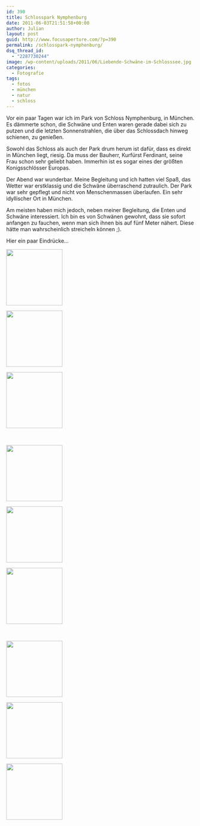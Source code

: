 ```yaml
---
id: 390
title: Schlosspark Nymphenburg
date: 2011-06-03T21:51:58+00:00
author: Julian
layout: post
guid: http://www.focusaperture.com/?p=390
permalink: /schlosspark-nymphenburg/
dsq_thread_id:
  - "2287730244"
image: /wp-content/uploads/2011/06/Liebende-Schwäne-im-Schlosssee.jpg
categories:
  - Fotografie
tags:
  - fotos
  - münchen
  - natur
  - schloss
---
```

Vor ein paar Tagen war ich im Park von Schloss Nymphenburg, in München. Es dämmerte schon, die Schwäne und Enten waren gerade dabei sich zu putzen und die letzten Sonnenstrahlen, die über das Schlossdach hinweg schienen, zu genießen.

Sowohl das Schloss als auch der Park drum herum ist dafür, dass es direkt in München liegt, riesig. Da muss der Bauherr, Kurfürst Ferdinant, seine Frau schon sehr geliebt haben. Immerhin ist es sogar eines der größten Konigsschlösser Europas.

Der Abend war wunderbar. Meine Begleitung und ich hatten viel Spaß, das Wetter war erstklassig und die Schwäne überraschend zutraulich. Der Park war sehr gepflegt und nicht von Menschenmassen überlaufen. Ein sehr idyllischer Ort in München.

Am meisten haben mich jedoch, neben meiner Begleitung, die Enten und Schwäne interessiert. Ich bin es von Schwänen gewohnt, dass sie sofort anfangen zu fauchen, wenn man sich ihnen bis auf fünf Meter nähert. Diese hätte man wahrscheinlich streicheln können ;).

Hier ein paar Eindrücke&#8230;

  


<div class='gallery'>
  <dl class='gallery-item'>
    <dt class='gallery-icon landscape'>
      <a href='https://i0.wp.com/focusaperture.com/wp-content/uploads/2011/06/Kanadagans-vor-Schloss-Nymphenburg.jpg'><img width="150" height="150" src="https://i0.wp.com/focusaperture.com/wp-content/uploads/2011/06/Kanadagans-vor-Schloss-Nymphenburg.jpg?resize=150%2C150" class="attachment-thumbnail size-thumbnail" alt="" srcset="https://i0.wp.com/focusaperture.com/wp-content/uploads/2011/06/Kanadagans-vor-Schloss-Nymphenburg.jpg?resize=150%2C150 150w, https://i0.wp.com/focusaperture.com/wp-content/uploads/2011/06/Kanadagans-vor-Schloss-Nymphenburg.jpg?zoom=2&resize=150%2C150 300w, https://i0.wp.com/focusaperture.com/wp-content/uploads/2011/06/Kanadagans-vor-Schloss-Nymphenburg.jpg?zoom=3&resize=150%2C150 450w" sizes="(max-width: 150px) 100vw, 150px" data-recalc-dims="1" /></a>
    </dt>
  </dl>
  
  <dl class='gallery-item'>
    <dt class='gallery-icon landscape'>
      <a href='https://i1.wp.com/focusaperture.com/wp-content/uploads/2011/06/Meine-Begleitung-Nicole.jpg'><img width="150" height="150" src="https://i1.wp.com/focusaperture.com/wp-content/uploads/2011/06/Meine-Begleitung-Nicole.jpg?resize=150%2C150" class="attachment-thumbnail size-thumbnail" alt="" srcset="https://i1.wp.com/focusaperture.com/wp-content/uploads/2011/06/Meine-Begleitung-Nicole.jpg?resize=150%2C150 150w, https://i1.wp.com/focusaperture.com/wp-content/uploads/2011/06/Meine-Begleitung-Nicole.jpg?zoom=2&resize=150%2C150 300w, https://i1.wp.com/focusaperture.com/wp-content/uploads/2011/06/Meine-Begleitung-Nicole.jpg?zoom=3&resize=150%2C150 450w" sizes="(max-width: 150px) 100vw, 150px" data-recalc-dims="1" /></a>
    </dt>
  </dl>
  
  <dl class='gallery-item'>
    <dt class='gallery-icon portrait'>
      <a href='https://i2.wp.com/focusaperture.com/wp-content/uploads/2011/06/Schwarn-beim-Putzen.jpg'><img width="150" height="150" src="https://i2.wp.com/focusaperture.com/wp-content/uploads/2011/06/Schwarn-beim-Putzen.jpg?resize=150%2C150" class="attachment-thumbnail size-thumbnail" alt="" srcset="https://i2.wp.com/focusaperture.com/wp-content/uploads/2011/06/Schwarn-beim-Putzen.jpg?resize=150%2C150 150w, https://i2.wp.com/focusaperture.com/wp-content/uploads/2011/06/Schwarn-beim-Putzen.jpg?zoom=2&resize=150%2C150 300w, https://i2.wp.com/focusaperture.com/wp-content/uploads/2011/06/Schwarn-beim-Putzen.jpg?zoom=3&resize=150%2C150 450w" sizes="(max-width: 150px) 100vw, 150px" data-recalc-dims="1" /></a>
    </dt>
  </dl>
  
  <br style="clear: both" />
  
  <dl class='gallery-item'>
    <dt class='gallery-icon portrait'>
      <a href='https://i2.wp.com/focusaperture.com/wp-content/uploads/2011/06/Supermodel-schaut-immer-in-die-Kamera.jpg'><img width="150" height="150" src="https://i2.wp.com/focusaperture.com/wp-content/uploads/2011/06/Supermodel-schaut-immer-in-die-Kamera.jpg?resize=150%2C150" class="attachment-thumbnail size-thumbnail" alt="" srcset="https://i2.wp.com/focusaperture.com/wp-content/uploads/2011/06/Supermodel-schaut-immer-in-die-Kamera.jpg?resize=150%2C150 150w, https://i2.wp.com/focusaperture.com/wp-content/uploads/2011/06/Supermodel-schaut-immer-in-die-Kamera.jpg?zoom=2&resize=150%2C150 300w, https://i2.wp.com/focusaperture.com/wp-content/uploads/2011/06/Supermodel-schaut-immer-in-die-Kamera.jpg?zoom=3&resize=150%2C150 450w" sizes="(max-width: 150px) 100vw, 150px" data-recalc-dims="1" /></a>
    </dt>
  </dl>
  
  <dl class='gallery-item'>
    <dt class='gallery-icon landscape'>
      <a href='https://i1.wp.com/focusaperture.com/wp-content/uploads/2011/06/Liebende-Schwäne-im-Schlosssee.jpg'><img width="150" height="150" src="https://i1.wp.com/focusaperture.com/wp-content/uploads/2011/06/Liebende-Schwäne-im-Schlosssee.jpg?resize=150%2C150" class="attachment-thumbnail size-thumbnail" alt="" srcset="https://i1.wp.com/focusaperture.com/wp-content/uploads/2011/06/Liebende-Schwäne-im-Schlosssee.jpg?resize=150%2C150 150w, https://i1.wp.com/focusaperture.com/wp-content/uploads/2011/06/Liebende-Schwäne-im-Schlosssee.jpg?zoom=2&resize=150%2C150 300w, https://i1.wp.com/focusaperture.com/wp-content/uploads/2011/06/Liebende-Schwäne-im-Schlosssee.jpg?zoom=3&resize=150%2C150 450w" sizes="(max-width: 150px) 100vw, 150px" data-recalc-dims="1" /></a>
    </dt>
  </dl>
  
  <dl class='gallery-item'>
    <dt class='gallery-icon landscape'>
      <a href='https://i1.wp.com/focusaperture.com/wp-content/uploads/2011/06/Schöne-Schwäne.jpg'><img width="150" height="150" src="https://i1.wp.com/focusaperture.com/wp-content/uploads/2011/06/Schöne-Schwäne.jpg?resize=150%2C150" class="attachment-thumbnail size-thumbnail" alt="" srcset="https://i1.wp.com/focusaperture.com/wp-content/uploads/2011/06/Schöne-Schwäne.jpg?resize=150%2C150 150w, https://i1.wp.com/focusaperture.com/wp-content/uploads/2011/06/Schöne-Schwäne.jpg?zoom=2&resize=150%2C150 300w, https://i1.wp.com/focusaperture.com/wp-content/uploads/2011/06/Schöne-Schwäne.jpg?zoom=3&resize=150%2C150 450w" sizes="(max-width: 150px) 100vw, 150px" data-recalc-dims="1" /></a>
    </dt>
  </dl>
  
  <br style="clear: both" />
  
  <dl class='gallery-item'>
    <dt class='gallery-icon portrait'>
      <a href='https://i2.wp.com/focusaperture.com/wp-content/uploads/2011/06/Zeus-im-Schlossgarten-Nymphenburg.jpg'><img width="150" height="150" src="https://i2.wp.com/focusaperture.com/wp-content/uploads/2011/06/Zeus-im-Schlossgarten-Nymphenburg.jpg?resize=150%2C150" class="attachment-thumbnail size-thumbnail" alt="" srcset="https://i2.wp.com/focusaperture.com/wp-content/uploads/2011/06/Zeus-im-Schlossgarten-Nymphenburg.jpg?resize=150%2C150 150w, https://i2.wp.com/focusaperture.com/wp-content/uploads/2011/06/Zeus-im-Schlossgarten-Nymphenburg.jpg?zoom=2&resize=150%2C150 300w, https://i2.wp.com/focusaperture.com/wp-content/uploads/2011/06/Zeus-im-Schlossgarten-Nymphenburg.jpg?zoom=3&resize=150%2C150 450w" sizes="(max-width: 150px) 100vw, 150px" data-recalc-dims="1" /></a>
    </dt>
  </dl>
  
  <dl class='gallery-item'>
    <dt class='gallery-icon portrait'>
      <a href='https://i0.wp.com/focusaperture.com/wp-content/uploads/2011/06/Alter-Schlossbrunnen.jpg'><img width="150" height="150" src="https://i0.wp.com/focusaperture.com/wp-content/uploads/2011/06/Alter-Schlossbrunnen.jpg?resize=150%2C150" class="attachment-thumbnail size-thumbnail" alt="" srcset="https://i0.wp.com/focusaperture.com/wp-content/uploads/2011/06/Alter-Schlossbrunnen.jpg?resize=150%2C150 150w, https://i0.wp.com/focusaperture.com/wp-content/uploads/2011/06/Alter-Schlossbrunnen.jpg?zoom=2&resize=150%2C150 300w, https://i0.wp.com/focusaperture.com/wp-content/uploads/2011/06/Alter-Schlossbrunnen.jpg?zoom=3&resize=150%2C150 450w" sizes="(max-width: 150px) 100vw, 150px" data-recalc-dims="1" /></a>
    </dt>
  </dl>
  
  <dl class='gallery-item'>
    <dt class='gallery-icon landscape'>
      <a href='https://i1.wp.com/focusaperture.com/wp-content/uploads/2011/06/Echt-oder-Porzellan.jpg'><img width="150" height="150" src="https://i1.wp.com/focusaperture.com/wp-content/uploads/2011/06/Echt-oder-Porzellan.jpg?resize=150%2C150" class="attachment-thumbnail size-thumbnail" alt="" srcset="https://i1.wp.com/focusaperture.com/wp-content/uploads/2011/06/Echt-oder-Porzellan.jpg?resize=150%2C150 150w, https://i1.wp.com/focusaperture.com/wp-content/uploads/2011/06/Echt-oder-Porzellan.jpg?zoom=2&resize=150%2C150 300w, https://i1.wp.com/focusaperture.com/wp-content/uploads/2011/06/Echt-oder-Porzellan.jpg?zoom=3&resize=150%2C150 450w" sizes="(max-width: 150px) 100vw, 150px" data-recalc-dims="1" /></a>
    </dt>
  </dl>
  
  <br style="clear: both" />
</div>